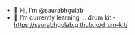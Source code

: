 - 👋 Hi, I’m @saurabhgulab
- 🌱 I’m currently learning ...
drum kit - https://saurabhgulab.github.io/drum-kit/
<!---
saurabhgulab/saurabhgulab is a ✨ special ✨ repository because its `README.md` (this file) appears on your GitHub profile.
You can click the Preview link to take a look at your changes.
--->
